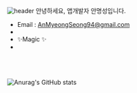 ![header](https://capsule-render.vercel.app/api?type=waving&color=gradient&height=120&animation=fadeIn&section=footer&text=🚗🚘🚛&fontAlign=70)
안녕하세요, 앱개발자 안명성입니다.

- Email : AnMyeongSeong94@gmail.com
- 
- ✨Magic ✨
- 
<br><br><br>
![Anurag's GitHub stats](https://github-readme-stats.vercel.app/api?username=maengsi&show_icons=true&theme=radical)

